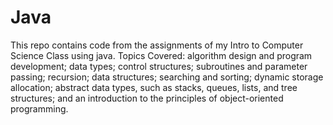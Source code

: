 # Java

This repo contains code from the assignments of my Intro to Computer Science Class using java. 
Topics Covered: 
algorithm design and program development; data types; control structures; subroutines and parameter passing; recursion; data structures; searching and sorting; dynamic storage allocation; abstract data types, such as stacks, queues, lists, and tree structures; and an introduction to the principles of object-oriented programming. 

